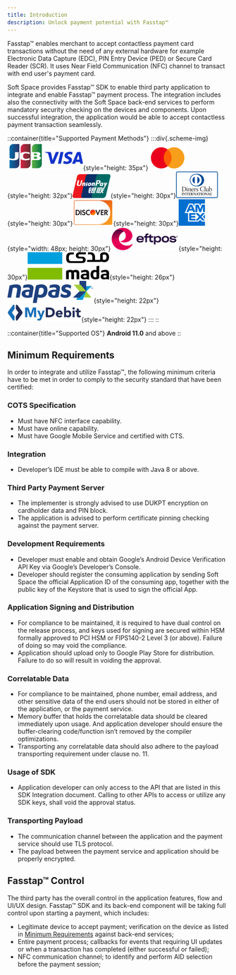 ```yaml
---
title: Introduction
description: Unlock payment potential with Fasstap™
---
```


Fasstap™ enables merchant to accept contactless payment card transactions without the need of any external hardware for example Electronic Data Capture (EDC), PIN Entry Device (PED) or Secure Card Reader (SCR). It uses Near Field Communication (NFC) channel to transact with end user's payment card.

Soft Space provides Fasstap™ SDK to enable third party application to integrate and enable Fasstap™ payment process. The integration includes also the connectivity with the Soft Space back-end services to perform mandatory security checking
on the devices and components. Upon successful integration, the application would be able to accept contactless payment transaction seamlessly.

::container{title="Supported Payment Methods"}
  :::div{.scheme-img}
  ![](/assets/img/schemes/img_jcb.svg)![](/assets/img/schemes/img_visa.svg){style="height: 35px"}![](/assets/img/schemes/img_mastercard.svg){style="height: 32px"}![](/assets/img/schemes/img_upi.svg){style="height: 30px"}![](/assets/img/schemes/img_diners.svg){style="height: 30px"}![](/assets/img/schemes/img_discover.svg){style="height: 30px"}![](/assets/img/schemes/img_amex.svg){style="width: 48px; height: 30px"}![](/assets/img/schemes/img_eftpos.svg){style="height: 30px"}![](/assets/img/schemes/img_mada.svg){style="height: 26px"}![](/assets/img/schemes/img_napas.svg){style="height: 22px"}![](/assets/img/schemes/img_mydebit.svg){style="height: 22px"}
  :::
::

::container{title="Supported OS"}
**Android 11.0** and above
::

## Minimum Requirements

In order to integrate and utilize Fasstap™, the following minimum criteria have to be met in order to comply
to the security standard that have been certified:

### COTS Specification

- Must have NFC interface capability.
- Must have online capability.
- Must have Google Mobile Service and certified with CTS.

### Integration

- Developer’s IDE must be able to compile with Java 8 or above.

### Third Party Payment Server

- The implementer is strongly advised to use DUKPT encryption on cardholder data and PIN block.
- The application is advised to perform certificate pinning checking against the payment server.

### Development Requirements

- Developer must enable and obtain Google’s Android Device Verification API Key via Google’s Developer’s Console.
- Developer should register the consuming application by sending Soft Space the official Application ID of the consuming app,
  together with the public key of the Keystore that is used to sign the official App.

### Application Signing and Distribution

- For compliance to be maintained, it is required to have dual control on the release process, and keys used for signing are secured
  within HSM formally approved to PCI HSM or FIPS140-2 Level 3 (or above). Failure of doing so may void the compliance.
- Application should upload only to Google Play Store for distribution. Failure to do so will result in voiding the approval.

### Correlatable Data

- For compliance to be maintained, phone number, email address, and other sensitive data of the end users should not be stored in either
  of the application, or the payment service.
- Memory buffer that holds the correlatable data should be cleared immediately upon usage. And application developer should ensure the
  buffer-clearing code/function isn’t removed by the compiler optimizations.
- Transporting any correlatable data should also adhere to the payload transporting requirement under clause no. 11.

### Usage of SDK

- Application developer can only access to the API that are listed in this SDK Integration document.
  Calling to other APIs to access or utilize any SDK keys, shall void the approval status.

### Transporting Payload

- The communication channel between the application and the payment service should use TLS protocol.
- The payload between the payment service and application should be properly encrypted.

## Fasstap™ Control

The third party has the overall control in the application features, flow and UI/UX design.
Fasstap™ SDK and its back-end component will be taking full control upon starting a payment, which includes:

- Legitimate device to accept payment; verification on the device as listed in
  [Minimum Requirements](#minimum-requirements) against back-end services;
- Entire payment process; callbacks for events that requiring UI updates or when a transaction has completed (either successful or failed);
- NFC communication channel; to identify and perform AID selection before the payment session;
